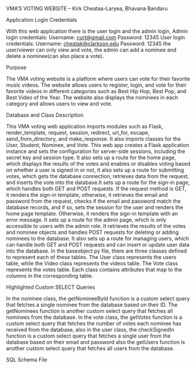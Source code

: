 
VMA’S VOTING WEBSITE – Kirk Cheataa-Laryea, Bhavana Bandaru

Application Login Credentials

With this web application there is the user login and the admin login, 
Admin login credentials: 
Username: curt@gmail.com
Password: 12345
User login credentials:
Username: cheatak@clarkson.edu
Password: 12345
the user/viewer can only view and vote, the admin can add a nominee and delete a nominee(can also place a vote). 

Purpose

The VMA voting website is a platform where users can vote for their favorite music videos. The website allows users to register, login, and vote for their favorite videos in different categories such as Best Hip Hop, Best Pop, and Best Video of the Year. The website also displays the nominees in each category and allows users to view and vote.

Database and Class Description

This VMA voting web application imports modules such as Flask, render_template, request, session, redirect, url_for, escape, send_from_directory, and make_response. It also imports classes for the User, Student, Nominee, and Vote.
This web app creates a Flask application instance and sets the configuration for server-side sessions, including the secret key and session type. It also sets up a route for the home page, which displays the results of the votes and enables or disables voting based on whether a user is signed in or not, It also sets up a route for submitting votes, which gets the database connection, retrieves data from the request, and inserts the vote into the database.It sets up a route for the sign-in page, which handles both GET and POST requests. If the request method is GET, it renders the sign-in template, otherwise, it retrieves the email and password from the request, checks if the email and password match the database records, and if so, sets the session for the user and renders the home page template. Otherwise, it renders the sign-in template with an error message. It sets up a route for the admin page, which is only accessible to users with the admin role. It retrieves the results of the votes and nominee objects and handles POST requests for deleting or adding nominees to the database.
It also sets up a route for managing users, which can handle both GET and POST requests and can insert or update user data into the database.
In the baseobject.py file, there are three classes defined to represent each of these tables. The User class represents the users table, while the Video class represents the videos table. The Vote class represents the votes table. Each class contains attributes that map to the columns in the corresponding table.

Highlighted Custom SELECT Queries

In the nominee class, the getNomineeById function is a custom select query that fetches a single nominee from the database based on their ID. The getNominees function is another custom select query that fetches all nominees from the database. In the vote class, the getVotes function is a custom select query that fetches the number of votes each nominee has received from the database, also in the user class, the checkSignedIn function is a custom select query that fetches a single user from the database based on their email and password also the getUsers function is another custom select query that fetches all users from the database.

SQL Schema File


